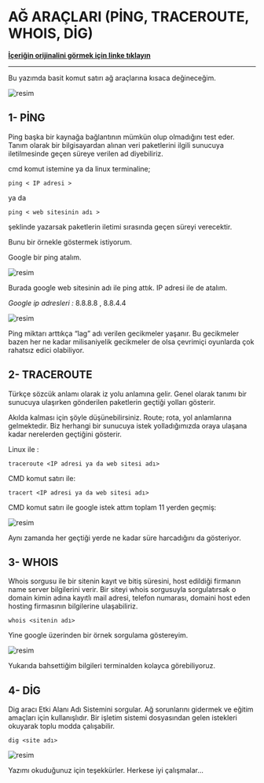 # AĞ ARAÇLARI (PİNG, TRACEROUTE, WHOIS, DİG)

**[İçeriğin orijinalini görmek için linke tıklayın](https://medium.com/@aysenurdgyl/a%C4%9F-ara%C3%A7lari-pi%CC%87ng-traceroute-whois-di%CC%87g-4ae600d2a286)**

---

Bu yazımda basit komut satırı ağ araçlarına kısaca değineceğim.

![resim](https://miro.medium.com/v2/resize:fit:640/format:webp/1*qG2NJ2YQ0p8vSxik3-_f6Q.png)

## 1- PİNG

Ping başka bir kaynağa bağlantının mümkün olup olmadığını test eder. Tanım olarak bir bilgisayardan alınan veri paketlerini ilgili sunucuya iletilmesinde geçen süreye verilen ad diyebiliriz.

cmd komut istemine ya da linux terminaline;

    ping < IP adresi > 
ya da

    ping < web sitesinin adı >

şeklinde yazarsak paketlerin iletimi sırasında geçen süreyi verecektir.

Bunu bir örnekle göstermek istiyorum.

Google bir ping atalım.

![resim](https://miro.medium.com/v2/resize:fit:640/format:webp/1*bWMIy7UWCFJouGUr3yYzJg.png)

Burada google web sitesinin adı ile ping attık. IP adresi ile de atalım.

*Google ip adresleri :* 8.8.8.8 , 8.8.4.4

![resim](https://miro.medium.com/v2/resize:fit:640/format:webp/1*NdI7Ek588CGF4E8Fhfbn0g.png)

Ping miktarı arttıkça “lag” adı verilen gecikmeler yaşanır. Bu gecikmeler bazen her ne kadar milisaniyelik gecikmeler de olsa çevrimiçi oyunlarda çok rahatsız edici olabiliyor.

## 2- TRACEROUTE

Türkçe sözcük anlamı olarak iz yolu anlamına gelir. Genel olarak tanımı bir sunucuya ulaşırken gönderilen paketlerin geçtiği yolları gösterir.

Akılda kalması için şöyle düşünebilirsiniz. Route; rota, yol anlamlarına gelmektedir. Biz herhangi bir sunucuya istek yolladığımızda oraya ulaşana kadar nerelerden geçtiğini gösterir.

Linux ile :

    traceroute <IP adresi ya da web sitesi adı>

CMD komut satırı ile:

    tracert <IP adresi ya da web sitesi adı>

CMD komut satırı ile google istek attım toplam 11 yerden geçmiş:

![resim](https://miro.medium.com/v2/resize:fit:720/format:webp/1*lGd2V16A1OTWOfB2lstL5Q.png)

Aynı zamanda her geçtiği yerde ne kadar süre harcadığını da gösteriyor.

## 3- WHOIS

Whois sorgusu ile bir sitenin kayıt ve bitiş süresini, host edildiği firmanın name server bilgilerini verir. Bir siteyi whois sorgusuyla sorgulatırsak o domain kimin adına kayıtlı mail adresi, telefon numarası, domaini host eden hosting firmasının bilgilerine ulaşabiliriz.

    whois <sitenin adı>

Yine google üzerinden bir örnek sorgulama göstereyim.

![resim](https://miro.medium.com/v2/resize:fit:640/format:webp/1*KNWH8Brs-1zHCZdee16k0A.png)

Yukarıda bahsettiğim bilgileri terminalden kolayca görebiliyoruz.

## 4- DİG

Dig aracı Etki Alanı Adı Sistemini sorgular. Ağ sorunlarını gidermek ve eğitim amaçları için kullanışlıdır. Bir işletim sistemi dosyasından gelen istekleri okuyarak toplu modda çalışabilir.

    dig <site adı>

![resim](https://miro.medium.com/v2/resize:fit:640/format:webp/1*y-8Dq9OVJbLDxWabpXgy4Q.png)

Yazımı okuduğunuz için teşekkürler. Herkese iyi çalışmalar…
